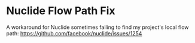 # Nuclide Flow Path Fix

A workaround for Nuclide sometimes failing to find my project's local flow path: https://github.com/facebook/nuclide/issues/1254
